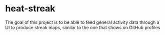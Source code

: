# heat-streak

The goal of this project is to be able to feed general activity data through a UI to produce streak maps, similar to the one that shows on GitHub profiles
